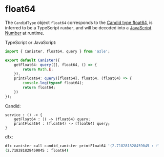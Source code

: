 # float64

The `CandidType` object `float64` corresponds to the [Candid type float64](https://internetcomputer.org/docs/current/references/candid-ref#type-float32-and-float64), is inferred to be a TypeScript `number`, and will be decoded into a [JavaScript Number](https://developer.mozilla.org/en-US/docs/Web/JavaScript/Reference/Global_Objects/Number) at runtime.

TypeScript or JavaScript:

```typescript
import { Canister, float64, query } from 'azle';

export default Canister({
    getFloat64: query([], float64, () => {
        return Math.E;
    }),
    printFloat64: query([float64], float64, (float64) => {
        console.log(typeof float64);
        return float64;
    })
});
```

Candid:

```
service : () -> {
    getFloat64 : () -> (float64) query;
    printFloat64 : (float64) -> (float64) query;
}
```

dfx:

```bash
dfx canister call candid_canister printFloat64 '(2.718281828459045 : float64)'
(2.718281828459045 : float64)
```
